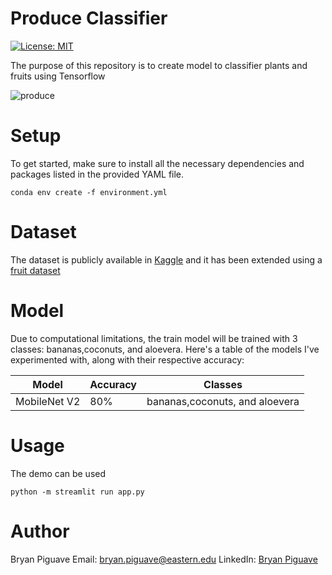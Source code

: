# Produce Classifier
[![License: MIT](https://img.shields.io/badge/License-MIT-yellow.svg)](https://opensource.org/licenses/MIT)

The purpose of this repository 
is to create model to classifier plants and fruits using Tensorflow

![produce](https://c1.wallpaperflare.com/preview/561/447/715/produce-fruits-vegetables-farmer-s-market.jpg)

# Setup

To get started, make sure to install all the necessary dependencies and packages listed in the provided YAML file.


```
conda env create -f environment.yml
```



# Dataset

The dataset is publicly available in [Kaggle](https://www.kaggle.com/datasets/yudhaislamisulistya/plants-type-datasets)
and it has been extended using a [fruit dataset](https://www.kaggle.com/datasets/moltean/fruits)


# Model 
Due to computational limitations, the train model will be trained with 3 classes: bananas,coconuts, and aloevera.
Here's a table of the models I've experimented with, along with their respective accuracy:

| Model  | Accuracy |  Classes |
| ------------- | ------------- |  ------------- |
| MobileNet V2  | 80%  | bananas,coconuts, and aloevera |


# Usage 

The demo can be used 
```
python -m streamlit run app.py
```

# Author 
Bryan Piguave
Email: bryan.piguave@eastern.edu
LinkedIn: [Bryan Piguave](https://www.linkedin.com/in/bryan-piguave-llano/)
